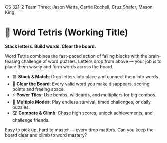 CS 321-2
Team Three: Jason Watts, Carrie Rochell, Cruz Shafer, Mason King

# 🧩 Word Tetris (Working Title)  

**Stack letters. Build words. Clear the board.**  

Word Tetris combines the fast-paced action of falling blocks with the brain-teasing challenge of word puzzles. Letters drop from above — your job is to place them wisely and form words across the board.  

- 🟩 **Stack & Match**: Drop letters into place and connect them into words.  
- 🔡 **Clear the Board**: Every valid word you make disappears, scoring points and freeing space.  
- ⚡ **Power Tiles**: Use bombs, wildcards, and multipliers for big combos.  
- 🎯 **Multiple Modes**: Play endless survival, timed challenges, or daily puzzles.  
- 🏆 **Compete & Climb**: Chase high scores, unlock achievements, and challenge friends.  

Easy to pick up, hard to master — every drop matters. Can you keep the board clear and climb to word mastery?
